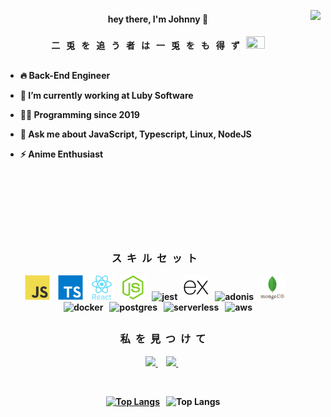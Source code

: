 
<img align="right"  height="490em" src="https://i.pinimg.com/originals/9d/28/60/9d28600ce34bdb5dd2b2ce503797226b.gif" ></img>
<p>
  <h4 align="center"><b>hey there, I'm Johnny 👋</b></h1>
</p>

<p>
  <h4 align="center"><b>二&nbsp;&nbsp;&nbsp;兎&nbsp;&nbsp;&nbsp;を&nbsp;&nbsp;&nbsp;追&nbsp;&nbsp;&nbsp;う&nbsp;&nbsp;&nbsp;者&nbsp;&nbsp;&nbsp;は&nbsp;&nbsp;&nbsp;一&nbsp;&nbsp;&nbsp;兎&nbsp;&nbsp;&nbsp;を&nbsp;&nbsp;&nbsp;も&nbsp;&nbsp;&nbsp;得&nbsp;&nbsp;&nbsp;ず&nbsp;&nbsp;&nbsp;<img src="https://1.bp.blogspot.com/-NNTn9C1vlhE/YDf-b6ORWdI/AAAAAAAA4Sw/6oLIomsgVvI4sdOvHzIJMRsCCBRedH1rQCLcBGAsYHQ/s0/Flag_of_Japan.gif" width="30" height="20"/>
</h4>
</p>


 <h2></h2>

- 🔥 Back-End Engineer

- 🔭 I’m currently working at Luby Software

- 👨‍💻 Programming since 2019

- 💬 Ask me about **JavaScript, Typescript, Linux, NodeJS**

- ⚡ Anime Enthusiast

<br><br><br><br><br><br>

<div align="center">

 ### ス&nbsp;&nbsp;キ&nbsp;&nbsp;ル&nbsp;&nbsp;セ&nbsp;&nbsp;ッ&nbsp;&nbsp;ト&nbsp;&nbsp;&nbsp;

<img  src="https://raw.githubusercontent.com/devicons/devicon/master/icons/javascript/javascript-original.svg" alt="js" width="40" height="40" style="max-width:100%"></img> &nbsp;&nbsp;&nbsp;<img  src="https://raw.githubusercontent.com/devicons/devicon/master/icons/typescript/typescript-original.svg" alt="ts" width="40" height="40" style="max-width:100%"></img>&nbsp;&nbsp;&nbsp;<img  src="https://raw.githubusercontent.com/devicons/devicon/master/icons/react/react-original-wordmark.svg" alt="react" width="40" height="40" style="max-width:100%"></img>&nbsp;&nbsp;&nbsp;<img src="https://raw.githubusercontent.com/devicons/devicon/master/icons/nodejs/nodejs-plain.svg" alt="node" width="40" height="40" style="max-width:100%">&nbsp;&nbsp;&nbsp;<img src="https://cdn.jsdelivr.net/gh/devicons/devicon/icons/jest/jest-plain.svg" alt="jest" width="40" height="40" style="max-width:100%"></img>&nbsp;&nbsp;&nbsp;<img src="https://raw.githubusercontent.com/devicons/devicon/master/icons/express/express-original.svg" alt="express" width="40" height="40" style="max-width:100%"></img>&nbsp;&nbsp;&nbsp;<img src="https://cdn.jsdelivr.net/gh/devicons/devicon/icons/adonisjs/adonisjs-original.svg" alt="adonis" width="40" height="40" style="max-width:100%"></img>&nbsp;&nbsp;&nbsp;<img  src="https://raw.githubusercontent.com/devicons/devicon/master/icons/mongodb/mongodb-original-wordmark.svg" alt="mongo" width="40" height="40" style="max-width:100%"></img>&nbsp;&nbsp;&nbsp;<img  src="https://cdn.jsdelivr.net/gh/devicons/devicon/icons/docker/docker-original-wordmark.svg" alt="docker" width="40" height="40" style="max-width:100%"></img>&nbsp;&nbsp;&nbsp;<img  src="https://cdn.jsdelivr.net/gh/devicons/devicon/icons/postgresql/postgresql-plain-wordmark.svg" alt="postgres" width="40" height="40" style="max-width:100%"></img>&nbsp;&nbsp;&nbsp;<img  src="https://iconape.com/wp-content/files/rv/371448/svg/371448.svg" alt="serverless" width="40" height="40" style="max-width:100%"></img>&nbsp;&nbsp;&nbsp;<img  src="https://logodownload.org/wp-content/uploads/2017/11/amazon-web-services-logo.png" alt="aws" width="50" height="40" style="max-width:100%"></img>



</div>

 <h2></h2>

<div align="center">

### 私&nbsp;&nbsp;を&nbsp;&nbsp;見&nbsp;&nbsp;つ&nbsp;&nbsp;け&nbsp;&nbsp;て

<a href="https://www.linkedin.com/in/johnnyfers/"> <img src="https://img.shields.io/badge/LinkedIn-0077B5?style=for-the-badge&logo=linkedin&logoColor=white"></igm> </a> &nbsp; &nbsp; <a href="mailto:joaovlima07@hotmail.com"> <img src="https://img.shields.io/badge/Microsoft_Outlook-0078D4?style=for-the-badge&logo=microsoft-outlook&logoColor=white"></igm> </a> &nbsp;

</div>

<br/>


<div align="center">

  [![Top Langs](https://github-readme-stats.vercel.app/api/top-langs/?username=johnnyfers&layout=compact&theme=dracula)](https://github.com/anuraghazra/github-readme-stats)  &nbsp;  ![Top Langs](https://github-readme-stats.vercel.app/api?username=johnnyfers&show_icons=true&theme=dracula&include_all_commits=true&count_private=true)
  
</div>
